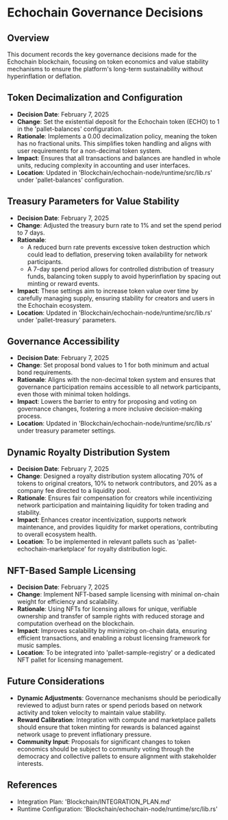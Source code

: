 # Echochain Governance Decisions

## Overview
This document records the key governance decisions made for the Echochain blockchain, focusing on token economics and value stability mechanisms to ensure the platform's long-term sustainability without hyperinflation or deflation.

## Token Decimalization and Configuration
- **Decision Date**: February 7, 2025
- **Change**: Set the existential deposit for the Echochain token (ECHO) to 1 in the 'pallet-balances' configuration.
- **Rationale**: Implements a 0.00 decimalization policy, meaning the token has no fractional units. This simplifies token handling and aligns with user requirements for a non-decimal token system.
- **Impact**: Ensures that all transactions and balances are handled in whole units, reducing complexity in accounting and user interfaces.
- **Location**: Updated in 'Blockchain/echochain-node/runtime/src/lib.rs' under 'pallet-balances' configuration.

## Treasury Parameters for Value Stability
- **Decision Date**: February 7, 2025
- **Change**: Adjusted the treasury burn rate to 1% and set the spend period to 7 days.
- **Rationale**: 
  - A reduced burn rate prevents excessive token destruction which could lead to deflation, preserving token availability for network participants.
  - A 7-day spend period allows for controlled distribution of treasury funds, balancing token supply to avoid hyperinflation by spacing out minting or reward events.
- **Impact**: These settings aim to increase token value over time by carefully managing supply, ensuring stability for creators and users in the Echochain ecosystem.
- **Location**: Updated in 'Blockchain/echochain-node/runtime/src/lib.rs' under 'pallet-treasury' parameters.

## Governance Accessibility
- **Decision Date**: February 7, 2025
- **Change**: Set proposal bond values to 1 for both minimum and actual bond requirements.
- **Rationale**: Aligns with the non-decimal token system and ensures that governance participation remains accessible to all network participants, even those with minimal token holdings.
- **Impact**: Lowers the barrier to entry for proposing and voting on governance changes, fostering a more inclusive decision-making process.
- **Location**: Updated in 'Blockchain/echochain-node/runtime/src/lib.rs' under treasury parameter settings.

## Dynamic Royalty Distribution System
- **Decision Date**: February 7, 2025
- **Change**: Designed a royalty distribution system allocating 70% of tokens to original creators, 10% to network contributors, and 20% as a company fee directed to a liquidity pool.
- **Rationale**: Ensures fair compensation for creators while incentivizing network participation and maintaining liquidity for token trading and stability.
- **Impact**: Enhances creator incentivization, supports network maintenance, and provides liquidity for market operations, contributing to overall ecosystem health.
- **Location**: To be implemented in relevant pallets such as 'pallet-echochain-marketplace' for royalty distribution logic.

## NFT-Based Sample Licensing
- **Decision Date**: February 7, 2025
- **Change**: Implement NFT-based sample licensing with minimal on-chain weight for efficiency and scalability.
- **Rationale**: Using NFTs for licensing allows for unique, verifiable ownership and transfer of sample rights with reduced storage and computation overhead on the blockchain.
- **Impact**: Improves scalability by minimizing on-chain data, ensuring efficient transactions, and enabling a robust licensing framework for music samples.
- **Location**: To be integrated into 'pallet-sample-registry' or a dedicated NFT pallet for licensing management.

## Future Considerations
- **Dynamic Adjustments**: Governance mechanisms should be periodically reviewed to adjust burn rates or spend periods based on network activity and token velocity to maintain value stability.
- **Reward Calibration**: Integration with compute and marketplace pallets should ensure that token minting for rewards is balanced against network usage to prevent inflationary pressure.
- **Community Input**: Proposals for significant changes to token economics should be subject to community voting through the democracy and collective pallets to ensure alignment with stakeholder interests.

## References
- Integration Plan: 'Blockchain/INTEGRATION_PLAN.md'
- Runtime Configuration: 'Blockchain/echochain-node/runtime/src/lib.rs'
